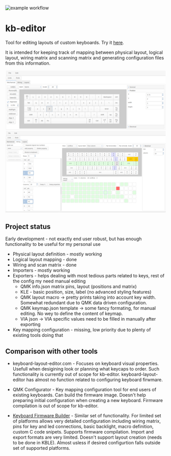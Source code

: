 ![example workflow](https://github.com/karliss/kb-editor/actions/workflows/testing.yaml/badge.svg)

# kb-editor
Tool for editing layouts of custom keyboards. Try it [here](https://karliss.github.io/kb-editor/preview). 

It is intended for keeping track of mapping between physical layout, logical layout, wiring matrix and scanning matrix and generating configuration files from this information.

![image physical layout edit](docs/images/readmed_p.png)
![image wiring edit](docs/images/readme_w.png)

## Project status

Early development - not exactly end user robust, but has enough functionality to be useful for my personal use

* Physical layout definition - mostly working
* Logical layout mapping - done
* Wiring and scan matrix - done
* Importers - mostly working
* Exporters - helps dealing with most tedious parts related to keys, rest of the config my need manual editing
   - QMK info.json matrix pins, layout (positions and matrix)
   - KLE - basic position, size, label (no advanced styling features)
   - QMK layout macro -> pretty prints taking into account key width. Somewhat redundant due to QMK data driven configuration.
   - QMK keymap.json template -> some fancy formating, for manual editing. No wey to define the content of keymap. 
   - VIA json -> VIA specific values need to be filled in manually after exporting
* Key mapping configuration - missing, low priority due to plenty of existing tools doing that

## Comparison with other tools

* keyboard-layout-editor.com - Focuses on keyboard visual properties. Usefull when desigining look or planning what keycaps to order. Such functionality is currently out of scope for kb-editor.  keyboard-layout-editor has almost no function related to configuring keyboard firwmare.

* QMK Configurator - Key mapping configuration tool for end users of existing keyboards. Can build the firmware image. Doesn't help preparing initial configuration when creating a new keyboard. Firmware compilation is out of scope for kb-editor.

* [Keyboard Firmware Builder](https://kbfirmware.com/) - Similar set of functionality. For limited set of platforms allows very detailed configuration including wiring matrix, pins for key and led connections, basic backlight, macro definition, custom C code snipets. Supports firmware compilation. Import and export formats are very limited. Doesn't support layout creation (needs to be done in KBLE). Almost usless if desired configurtion falls outside set of supported platforms.